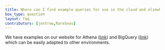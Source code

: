 ```yaml
---
title: Where can I find example queries for use in the cloud and elsewhere?
box_type: question
layout: faq
contributors: [jontrow,RareSeas]
---
```


We have examples on our website for Athena ([link](https://www.ncbi.nlm.nih.gov/sra/docs/sra-athena-examples/)) and BigQuery ([link](https://www.ncbi.nlm.nih.gov/sra/docs/sra-bigquery-examples/)) which can be easily adapted to other environments.

